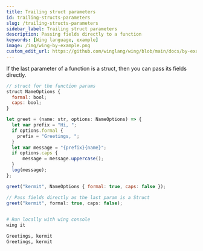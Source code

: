 ```yaml
---
title: Trailing struct parameters
id: trailing-structs-parameters
slug: /trailing-structs-parameters
sidebar_label: Trailing struct parameters
description: Passing fields directly to a function
keywords: [Wing language, example]
image: /img/wing-by-example.png
custom_edit_url: https://github.com/winglang/wing/blob/main/docs/by-example/13-trailing-struct-parameters.md
---
```


If the last parameter of a function is a struct, then you can pass its fields directly.

```js playground example title="main.w"
// struct for the function params
struct NameOptions {
  formal: bool;
  caps: bool;
}

let greet = (name: str, options: NameOptions) => {
  let var prefix = "Hi, ";
  if options.formal {
    prefix = "Greetings, ";
  }
  let var message = "{prefix}{name}";
  if options.caps {
      message = message.uppercase();
  }
  log(message);
};

greet("kermit", NameOptions { formal: true, caps: false });

// Pass fields directly as the last param is a Struct
greet("kermit", formal: true, caps: false);    
  
```

```bash title="Wing console output"
# Run locally with wing console
wing it

Greetings, kermit
Greetings, kermit
```